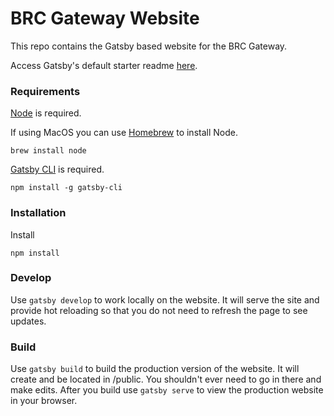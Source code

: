 # BRC Gateway Website
This repo contains the Gatsby based website for the BRC Gateway.

Access Gatsby's default starter readme [here](README-gatsby.md).

### Requirements
[Node](https://nodejs.org/en/) is required.

If using MacOS you can use [Homebrew](https://brew.sh/) to install Node.

`brew install node`

[Gatsby CLI](https://www.gatsbyjs.com/docs/gatsby-cli/) is required.

`npm install -g gatsby-cli`

### Installation

Install

`npm install`

### Develop

Use `gatsby develop` to work locally on the website. It will serve the site and provide hot reloading so that you do not need to refresh the page to see updates.

### Build
Use `gatsby build` to build the production version of the website. It will create and be located in /public. You shouldn't ever need to go in there and make edits. After you build use `gatsby serve` to view the production website in your browser. 